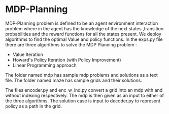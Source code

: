 # MDP-Planning

MDP-Planning problem is defined to be an agent environment interaction problem where in the agent has the knowledge of the next states ,transition probabilities and the reward functions for all the states present. We deploy algorithms to find the optimal Value and policy functions.
In the exps.py file there are three algorithms to solve the MDP Planning problem :
- Value Iteration
- Howard's Policy Iteration (with Policy Improvement)
- Linear Programming approach

The folder named mdp has sample mdp problems and solutions as a text file.
The folder named maze has sample grids and their solutions.

The files encoder.py and enc_w_ind.py convert a grid into an mdp with and without indexing respectively.
The mdp is then given as an input to either of the three algorithms. 
The solution case is input to decoder.py to represent policy as a path in the grid.
